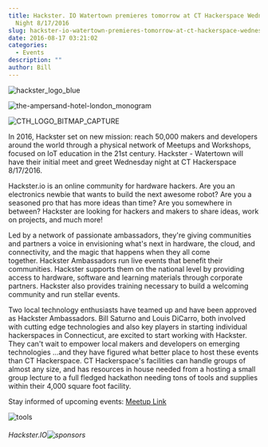 ```yaml
---
title: Hackster. IO Watertown premieres tomorrow at CT Hackerspace Wednesday
  Night 8/17/2016
slug: hackster-io-watertown-premieres-tomorrow-at-ct-hackerspace-wednesday-night-8172016
date: 2016-08-17 03:21:02
categories:
  - Events
description: ""
author: Bill
---
```



![hackster_logo_blue](/uploads/2016/08/hackster_logo_blue.png)

![the-ampersand-hotel-london_monogram](/uploads/2016/08/the-ampersand-hotel-london_monogram.jpg)

![CTH_LOGO_BITMAP_CAPTURE](/uploads/2016/02/CTH_LOGO_BITMAP_CAPTURE.png)

In 2016, Hackster set on new mission: reach 50,000 makers and developers around the world through a physical network of Meetups and Workshops, focused on IoT education in the 21st century. Hackster - Watertown will have their initial meet and greet Wednesday night at CT Hackerspace 8/17/2016.

Hackster.io is an online community for hardware hackers. Are you an electronics newbie that wants to build the next awesome robot? Are you a seasoned pro that has more ideas than time? Are you somewhere in between? Hackster are looking for hackers and makers to share ideas, work on projects, and much more!

Led by a network of passionate ambassadors, they're giving communities and partners a voice in envisioning what's next in hardware, the cloud, and connectivity, and the magic that happens when they all come together. Hackster Ambassadors run live events that benefit their communities. Hackster supports them on the national level by providing access to hardware, software and learning materials through corporate partners. Hackster also provides training necessary to build a welcoming community and run stellar events.

Two local technology enthusiasts have teamed up and have been approved as Hackster Ambassadors. Bill Saturno and Louis DiCarro, both involved with cutting edge technologies and also key players in starting individual hackerspaces in Connecticut, are excited to start working with Hackster. They can't wait to empower local makers and developers on emerging technologies ...and they have figured what better place to host these events than CT Hackerspace. CT Hackerspace's facilities can handle groups of almost any size, and has resources in house needed from a hosting a small group lecture to a full fledged hackathon needing tons of tools and supplies within their 4,000 square foot facility.

Stay informed of upcoming events: [Meetup Link](https://www.meetup.com/Hackster-it-Hardware-Meetup-Watertown/)

![tools](/uploads/2016/08/tools.jpg)

###### Hackster.IO![sponsors](/uploads/2016/08/sponsors.png)
